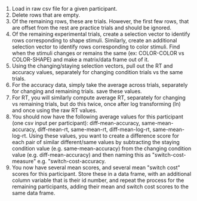 1. Load in raw csv file for a given participant.
2. Delete rows that are empty.
3. Of the remaining rows, these are trials. However, the first few rows, that are offset from the rest are practice trials and should be ignored.
4. Of the remaining experimental trials, create a selection vector to identify rows corresponding to shape stimuli. Similarly, create an additional selection vector to identify rows corresponding to color stimuli. Find when the stimuli changes or remains the same (ex: COLOR-COLOR vs COLOR-SHAPE) and make a matrix/data frame out of it.
5. Using the changing/staying selection vectors, pull out the RT and accuracy values, separately for changing condition trials vs the same trials.
6. For the accuracy data, simply take the average across trials, separately for changing and remaining trials. save these values.
7. For RT, you will similarly compute average RT, separately for changing vs remaining trials, but do this twice, once after log transforming (ln) and once using the raw RT values.
8. You should now have the following average values for this participant (one csv input per participant): diff-mean-accuracy, same-mean-accuracy, diff-mean-rt, same-mean-rt, diff-mean-log-rt, same-mean-log-rt. Using these values, you want to create a difference score for each pair of similar different/same values by subtracting the staying condition value (e.g. same-mean-accuracy) from the changing condition value (e.g. diff-mean-accuracy) and then naming this as "switch-cost-measure" e.g. "switch-cost-accuracy.
9. You now have several mean scores, and several mean "switch cost" scores for this participant. Store these in a data frame, with an additional column variable that is their id number, and repeat the process for the remaining participants, adding their mean and switch cost scores to the same data frame.